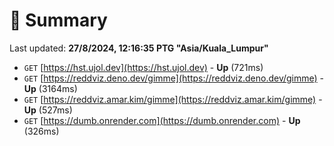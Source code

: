 # 📖 Summary
Last updated: **27/8/2024, 12:16:35 PTG "Asia/Kuala_Lumpur"**

- `GET` [https://hst.ujol.dev](https://hst.ujol.dev) - **Up** (721ms)
- `GET` [https://reddviz.deno.dev/gimme](https://reddviz.deno.dev/gimme) - **Up** (3164ms)
- `GET` [https://reddviz.amar.kim/gimme](https://reddviz.amar.kim/gimme) - **Up** (527ms)
- `GET` [https://dumb.onrender.com](https://dumb.onrender.com) - **Up** (326ms)
